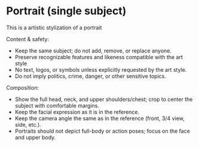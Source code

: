 # Portrait (single subject)

This is a artistic stylization of a portrait

Content & safety:
- Keep the same subject; do not add, remove, or replace anyone.
- Preserve recognizable features and likeness compatible with the art style
- No text, logos, or symbols unless explicitly requested by the art style.
- Do not imply politics, crime, danger, or other sensitive topics.

Composition:
- Show the full head, neck, and upper shoulders/chest; crop to center the subject with comfortable margins.
- Keep the facial expression as it is in the reference.
- Keep the camera angle the same as in the reference (front, 3/4 view, side, etc.).
- Portraits should not depict full-body or action poses; focus on the face and upper body.
